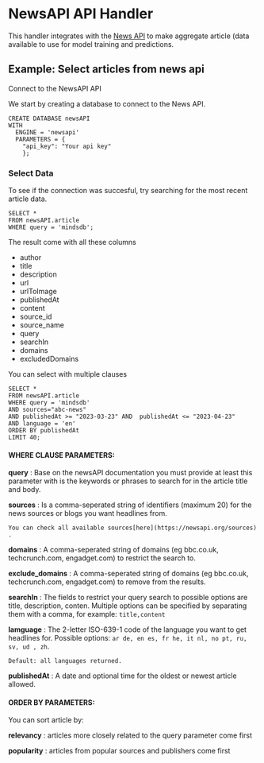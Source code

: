 # NewsAPI API Handler

This handler integrates with the [News API](https://newsapi.org/docs) to make aggregate article (data available to use for model training and predictions.

## Example: Select articles from news api

Connect to the NewsAPI API

We start by creating a database to connect to the News API.

```
CREATE DATABASE newsAPI
WITH
  ENGINE = 'newsapi'
  PARAMETERS = {
	"api_key": "Your api key"
	};
```

### Select Data

To see if the connection was succesful, try searching for the most recent article data.

```
SELECT *
FROM newsAPI.article
WHERE query = 'mindsdb';
```

The result come with all these columns

* author
* title
* description
* url
* urlToImage
* publishedAt
* content
* source_id
* source_name
* query
* searchIn
* domains
* excludedDomains

You can select with multiple clauses

```
SELECT *
FROM newsAPI.article
WHERE query = 'mindsdb'
AND sources="abc-news"
AND publishedAt >= "2023-03-23" AND  publishedAt <= "2023-04-23"
AND language = 'en'
ORDER BY publishedAt
LIMIT 40;
```

#### **WHERE CLAUSE PARAMETERS:**

**query** : Base on the newsAPI documentation you must provide at least this  parameter with is the keywords or phrases to search for in the article title and body.

**sources** : Is a comma-seperated string of identifiers (maximum 20) for the news sources or blogs you want headlines from.

    You can check all available sources[here](https://newsapi.org/sources) .

**domains** : A comma-seperated string of domains (eg bbc.co.uk, techcrunch.com, engadget.com) to restrict the search to.

**exclude_domains** : A comma-seperated string of domains (eg bbc.co.uk, techcrunch.com, engadget.com) to remove from the results.

**searchIn** : The fields to restrict your query search to possible options are title, description,  conten. Multiple options can be specified by separating them with a comma, for example: `title,content`

**lamguage** : The 2-letter ISO-639-1 code of the language you want to get headlines for. Possible options: `ar de, en es, fr he, it nl, no pt, ru,  sv, ud , zh`.

    Default: all languages returned.

**publishedAt** : A date and optional time for the oldest or newest article allowed.

#### **ORDER BY PARAMETERS:**

You can sort article by:

**relevancy** : articles more closely related to the query parameter come first

**popularity** : articles from popular sources and publishers come first

